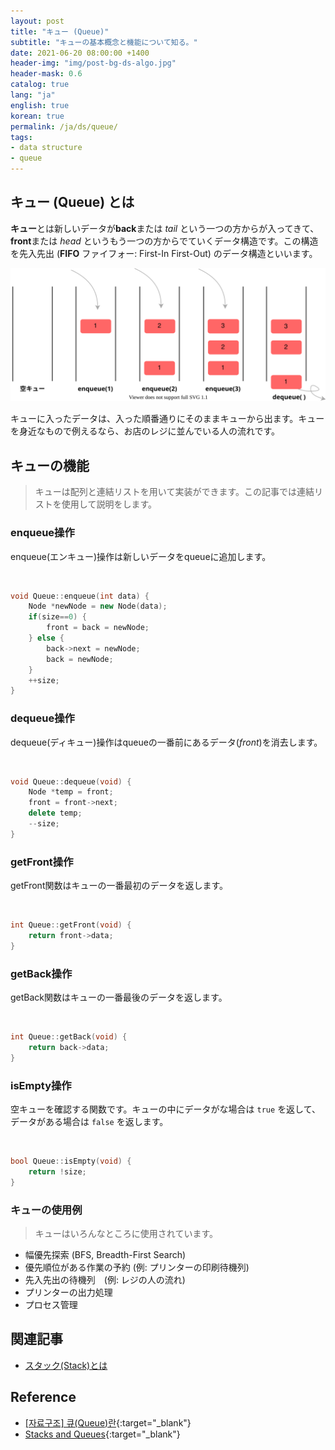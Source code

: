 ```yaml
---
layout: post
title: "キュー (Queue)"
subtitle: "キューの基本概念と機能について知る。"
date: 2021-06-20 08:00:00 +1400
header-img: "img/post-bg-ds-algo.jpg"
header-mask: 0.6
catalog: true
lang: "ja"
english: true
korean: true
permalink: /ja/ds/queue/
tags:
- data structure
- queue
---
```


## キュー (Queue) とは
**キュー**とは新しいデータが**back**または *tail* という一つの方からが入ってきて、**front**または *head* というもう一つの方からでていくデータ構造です。この構造を先入先出 (**FIFO** ファイフォー: First-In First-Out) の<wbr>データ構造<wbr>といいます。

![queue figure](/img/in-post/ds-algo/queue/queue-ja.svg)

キューに入ったデータは、入った順番通りにそのままキューから出ます。キューを身近なもので例えるなら、お店のレジに並んでいる人の流れです。

## キューの機能

> キューは配列と連結リストを用いて実装ができます。この記事では連結リストを使用して説明をします。

### enqueue操作
enqueue(エンキュー)操作は新しいデータをqueueに追加します。

<br> 

```cpp
void Queue::enqueue(int data) {
    Node *newNode = new Node(data);
    if(size==0) {
        front = back = newNode;
    } else {
        back->next = newNode;
        back = newNode;
    }
    ++size;
}
```

### dequeue操作

dequeue(ディキュー)操作はqueueの一番前にあるデータ(*front*)を消去します。

<br>

```cpp
void Queue::dequeue(void) {
    Node *temp = front;
    front = front->next;
    delete temp;
    --size;
}
```

### getFront操作

getFront関数はキューの一番最初のデータを返します。

<br>

```cpp
int Queue::getFront(void) {
    return front->data;
}
```

### getBack操作

getBack関数はキューの一番最後のデータを返します。

<br>

```cpp
int Queue::getBack(void) {
    return back->data;
}
```

### isEmpty操作

空キューを確認する関数です。キューの中にデータがな場合は `true` を返して、データがある場合は `false` を返します。

<br>

```cpp
bool Queue::isEmpty(void) {
    return !size;
}
```

### キューの使用例
> キューはいろんなところに使用されています。

- 幅優先探索 (BFS, Breadth-First Search)
- 優先順位がある作業の予約 (例: プリンターの印刷待機列)
- 先入先出の待機列　(例: レジの人の流れ)
- プリンターの出力処理
- プロセス管理

## 関連記事
- [スタック(Stack)とは](/ja/ds/stack)

## Reference
- [[자료구조] 큐(Queue)란](https://gmlwjd9405.github.io/2018/08/02/data-structure-queue.html){:target="_blank"}
- [Stacks and Queues](https://www.andrew.cmu.edu/course/15-121/lectures/Stacks%20and%20Queues/Stacks%20and%20Queues.html){:target="_blank"}
